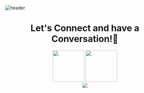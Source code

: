 ![header](https://capsule-render.vercel.app/api?type=waving&color=random&height=300&section=header&text=Hello%20Everyone!👋&fontSize=90&animation=blink)
<h1 align="center">Let's Connect and have a Conversation!💬</h1>
<div align="center">
  <a href="https://twitter.com/syedtalaljilani"><img src="https://cdn-icons-png.flaticon.com/512/1383/1383262.png" width=100 ></a>
<a href="https://www.linkedin.com/in/syedtalaljilani"><img src="https://cdn-icons-png.flaticon.com/512/2335/2335289.png" width=100></a>
</div>
<div align="center">
<img src="https://media.giphy.com/media/bAQH7WXKqtIBrPs7sR/giphy.gif">
</div>

